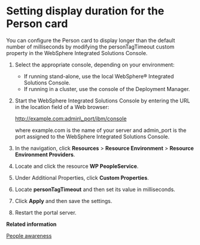 # Setting display duration for the Person card

You can configure the Person card to display longer than the default number of milliseconds by modifying the personTagTimeout custom property in the WebSphere Integrated Solutions Console.

1.  Select the appropriate console, depending on your environment:

    -   If running stand-alone, use the local WebSphere® Integrated Solutions Console.
    -   If running in a cluster, use the console of the Deployment Manager.
2.  Start the WebSphere Integrated Solutions Console by entering the URL in the location field of a Web browser:

    http://example.com:admin\_port/ibm/console

    where example.com is the name of your server and admin\_port is the port assigned to the WebSphere Integrated Solutions Console.

3.  In the navigation, click **Resources** \> **Resource Environment** \> **Resource Environment Providers**.

4.  Locate and click the resource **WP PeopleService**.

5.  Under Additional Properties, click **Custom Properties**.

6.  Locate **personTagTimeout** and then set its value in milliseconds.

7.  Click **Apply** and then save the settings.

8.  Restart the portal server.



**Related information**  


[People awareness](../collab/i_coll_c_people_aw.md)

